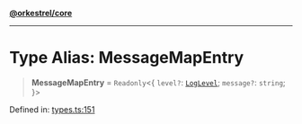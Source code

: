 [**@orkestrel/core**](../index.md)

***

# Type Alias: MessageMapEntry

> **MessageMapEntry** = `Readonly`\<\{ `level?`: [`LogLevel`](LogLevel.md); `message?`: `string`; \}\>

Defined in: [types.ts:151](https://github.com/orkestrel/core/blob/ccb170966790f428093f11a71a5646a6e842dbf9/src/types.ts#L151)
